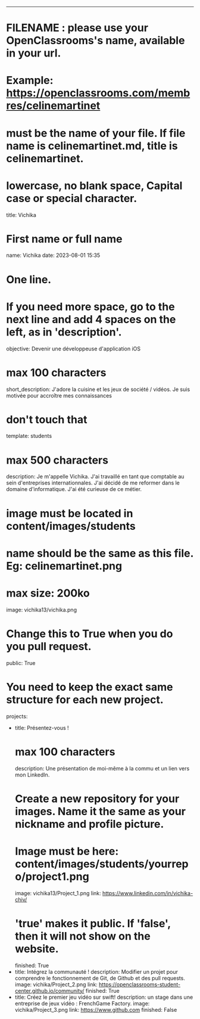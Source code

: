 ---

# FILENAME : please use your OpenClassrooms's name, available in your url.
# Example: https://openclassrooms.com/membres/celinemartinet
# must be the name of your file. If file name is celinemartinet.md, title is celinemartinet.
# lowercase, no blank space, Capital case or special character.
title: Vichika

# First name or full name
name: Vichika
date: 2023-08-01 15:35

# One line.
# If you need more space, go to the next line and add 4 spaces on the left, as in 'description'.
objective: Devenir une développeuse d'application iOS 

# max 100 characters
short_description: J'adore la cuisine et les jeux de société / vidéos. Je suis motivée pour accroître mes connaissances

# don't touch that
template: students

# max 500 characters
description: Je m'appelle Vichika. J'ai travaillé en tant que comptable au sein d'entreprises internationnales. J'ai décidé de me reformer dans le domaine d'informatique. J'ai été curieuse de ce métier. 


# image must be located in content/images/students
# name should be the same as this file. Eg: celinemartinet.png
# max size: 200ko
image: vichika13/vichika.png

# Change this to True when you do you pull request.
public: True

# You need to keep the exact same structure for each new project.
projects:
  - title: Présentez-vous !
    # max 100 characters
    description: Une présentation de moi-même à la commu et un lien vers mon LinkedIn.
    # Create a new repository for your images. Name it the same as your nickname and profile picture.
    # Image must be here: content/images/students/yourrepo/project1.png
    image: vichika13/Project_1.png
    link: https://www.linkedin.com/in/vichika-chiv/
    # 'true' makes it public. If 'false', then it will not show on the website.
    finished: True
  - title: Intégrez la communauté !
    description: Modifier un projet pour comprendre le fonctionnement de Git, de Github et des pull requests.
    image: vichika/Project_2.png
    link: https://openclassrooms-student-center.github.io/community/
    finished: True
  - title: Créez le premier jeu vidéo sur swift!
    description: un stage dans une entreprise de jeux vidéo : FrenchGame Factory.
    image: vichika/Project_3.png
    link: https://www.github.com
    finished: False